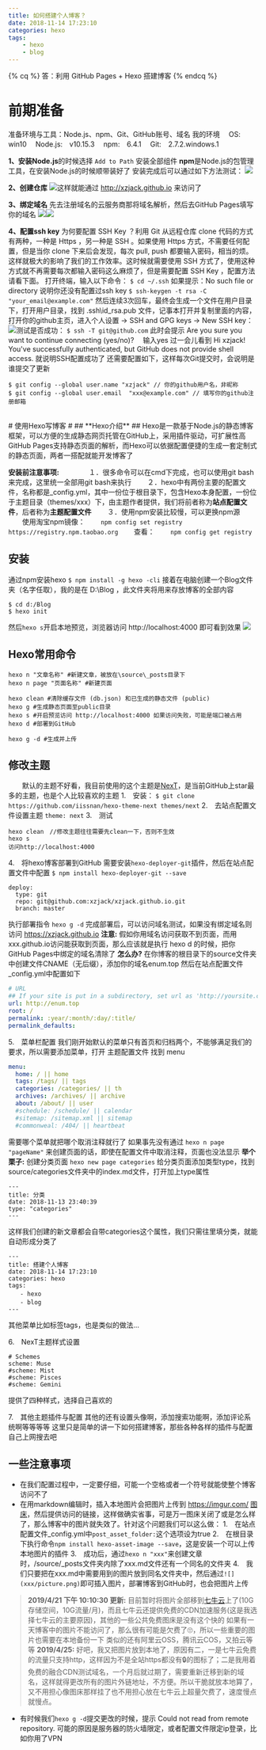 ```yaml
---
title: 如何搭建个人博客？
date: 2018-11-14 17:23:10
categories: hexo
tags: 
	- hexo
	- blog
---
```

{% cq %}
答：利用 GitHub Pages + Hexo 搭建博客
{% endcq %}
# 前期准备 #
准备环境与工具：Node.js、npm、Git、GitHub账号、域名
<span id="inline-blue">我的环境 </span>
　OS:　win10
　Node.js:　v10.15.3
　npm:　6.4.1
　Git:　2.7.2.windows.1
<!--more-->
**1、安装Node.js**的时候选择 `Add to Path` 安装全部组件
**npm**是Node.js的包管理工具，在安装Node.js的时候顺带装好了
安装完成后可以通过如下方法测试：
![](搭建个人博客/nodenpm.png)

**2、创建仓库**
![](搭建个人博客/githubio.png)这样就能通过 http://xzjack.github.io 来访问了

**3、绑定域名**
先去注册域名的云服务商那将域名解析，然后去GitHub Pages填写你的域名
![](搭建个人博客/yumingjiexi.png)![](搭建个人博客/githubpages.png)

**4、配置ssh key**
为何要配置 SSH Key ？利用 Git 从远程仓库 clone 代码的方式有两种，一种是 Https ，另一种是 SSH 。如果使用 Https 方式，不需要任何配置，但是当你 clone 下来后会发现，每次 pull, push 都要输入密码，相当的烦。这样就极大的影响了我们的工作效率。这时候就需要使用 SSH 方式了，使用这种方式就不再需要每次都输入密码这么麻烦了，但是需要配置 SSH Key ，配置方法请看下面。
打开终端，输入以下命令：
`$ cd ~/.ssh`
如果提示：No such file or directory 说明你还没有配置过ssh key
`$ ssh-keygen -t rsa -C "your_email@example.com"`
然后连续3次回车，最终会生成一个文件在用户目录下，打开用户目录，找到 .ssh\id_rsa.pub 文件，记事本打开并复制里面的内容，打开你的github主页，进入个人设置 -> SSH and GPG keys -> New SSH key：
![](搭建个人博客/sshkey.png)测试是否成功：
`$ ssh -T git@github.com`
此时会提示 Are you sure you want to continue connecting (yes/no)? 　输入yes
过一会儿看到 Hi xzjack! You've successfully authenticated, but GitHub does not provide shell access. 就说明SSH配置成功了
还需要配置如下，这样每次Git提交时，会说明是谁提交了更新
```
$ git config --global user.name "xzjack" // 你的github用户名，非昵称
$ git config --global user.email  "xxx@example.com" // 填写你的github注册邮箱
```
<br>
# 使用Hexo写博客 #
## **Hexo介绍** ##
Hexo是一款基于Node.js的静态博客框架，可以方便的生成静态网页托管在GitHub上，采用插件驱动，可扩展性高
GitHub Pages支持静态页面的解析，而Hexo可以依据配置便捷的生成一套定制式的静态页面，两者一搭配就能开发博客了

<span id="inline-red">**安装前注意事项:**</span>　　
　　１．很多命令可以在cmd下完成，也可以使用git bash来完成，这里统一全部用git bash来执行
　　２．hexo中有两份主要的配置文件，名称都是_config.yml，其中一份位于根目录下，包含Hexo本身配置，一份位于主题目录（themes/xxx）下，由主题作者提供，我们将前者称为**站点配置文件**，后者称为**主题配置文件**
　　３．使用npm安装比较慢，可以更换npm源
　　使用淘宝npm镜像：
　　`npm config set registry https://registry.npm.taobao.org`
　　查看：
　　`npm config get registry`

## **安装** ##
通过npm安装hexo
`$ npm install -g hexo -cli`
接着在电脑创建一个Blog文件夹（名字任取），我的是在 D:\Blog ，此文件夹将用来存放博客的全部内容
```
$ cd d:/Blog
$ hexo init
```
然后`hexo s`开启本地预览，浏览器访问 http://localhost:4000 即可看到效果
![](搭建个人博客/hexoinit.png)

## **Hexo常用命令** ##
```
hexo n "文章名称" #新建文章，被放在\source\_posts目录下
hexo n page "页面名称" #新建页面

hexo clean #清除缓存文件 (db.json) 和已生成的静态文件 (public)
hexo g #生成静态页面至public目录
hexo s #开启预览访问 http://localhost:4000 如果访问失败，可能是端口被占用
hexo d #部署到GitHub

hexo g -d #生成并上传
```

## **修改主题** ##
　　默认的主题不好看，我目前使用的这个主题是[NexT](https://github.com/iissnan/hexo-theme-next/blob/master/README.cn.md)，是当前GitHub上star最多的主题，也是个人比较喜欢的主题
1.　安装：
`$ git clone https://github.com/iissnan/hexo-theme-next themes/next`
2.　去站点配置文件设置主题
`theme: next`
3.　测试
```
hexo clean　//修改主题往往需要先clean一下，否则不生效
hexo s
访问http://localhost:4000
```
4.　将hexo博客部署到GitHub
需要安装`hexo-deployer-git`插件，然后在站点配置文件中配置
`$ npm install hexo-deployer-git --save`
```
deploy:
  type: git
  repo: git@github.com:xzjack/xzjack.github.io.git
  branch: master
```
执行部署指令
`hexo g -d`
完成部署后，可以访问域名测试，如果没有绑定域名则访问 https://xzjack.github.io
<span id="inline-red">**注意:**</span> 假如你用域名访问获取不到页面，而用xxx.github.io访问能获取到页面，那么应该就是执行 hexo d 的时候，把你GitHub Pages中绑定的域名清除了
<span id="inline-green">**怎么办?**</span> 
在你博客的根目录下的source文件夹中创建文件CNAME（无后缀），添加你的域名enum.top
然后在站点配置文件_config.yml中配置如下
```yml
# URL
## If your site is put in a subdirectory, set url as 'http://yoursite.com/child' and root as '/child/'
url: http://enum.top
root: /
permalink: :year/:month/:day/:title/
permalink_defaults:

```
5.　菜单栏配置
我们刚开始默认的菜单只有首页和归档两个，不能够满足我们的要求，所以需要添加菜单，打开 主题配置文件 找到 menu 
```yml
menu:
  home: / || home
  tags: /tags/ || tags
  categories: /categories/ || th
  archives: /archives/ || archive
  about: /about/ || user
  #schedule: /schedule/ || calendar
  #sitemap: /sitemap.xml || sitemap
  #commonweal: /404/ || heartbeat
```
需要哪个菜单就把哪个取消注释就行了
如果事先没有通过 `hexo n page "pageName"` 来创建页面的话，即使在配置文件中取消注释，页面也没法显示
<span id="inline-purple">**举个栗子:**</span>
创建分类页面
`hexo new page categories`
给分类页面添加类型type，找到source/categories文件夹中的index.md文件，打开加上type属性
```
---
title: 分类
date: 2018-11-13 23:40:39
type: "categories"
---
```
这样我们创建的新文章都会自带categories这个属性，我们只需往里填分类，就能自动形成分类了
```
---
title: 搭建个人博客
date: 2018-11-14 17:23:10
categories: hexo
tags: 
　　- hexo
　　- blog
---
```
其他菜单比如标签tags，也是类似的做法...

6.　NexT主题样式设置
```
# Schemes
scheme: Muse
#scheme: Mist
#scheme: Pisces
#scheme: Gemini
```
提供了四种样式，选择自己喜欢的

7.　其他主题插件与配置
其他的还有设置头像啊，添加搜索功能啊，添加评论系统啊等等等等
这里只是简单的讲一下如何搭建博客，那些各种各样的插件与配置自己上网搜去吧

## **一些注意事项** ##
- 在我们配置过程中，一定要仔细，可能一个空格或者一个符号就能使整个博客访问不了
- 在用markdown编辑时，插入本地图片会把图片上传到 https://imgur.com/ [图床](https://baike.baidu.com/item/%E5%9B%BE%E5%BA%8A/10721348?fr=aladdin)，然后提供访问的链接，这样做确实省事，可是万一图床关闭了或是怎么样了，那么博客中的图片就失效了。针对这个问题我们可以这么做：
1.　在站点配置文件_config.yml中`post_asset_folder:`这个选项设为true
2.　在根目录下执行命令`npm install hexo-asset-image --save`，这是安装一个可以上传本地图片的插件
3.　成功后，通过`hexo n "xxx"`来创建文章时，/source/_posts文件夹内除了xxx.md文件还有一个同名的文件夹
4.　我们只要把在xxx.md中需要用到的图片放到同名文件夹中，然后通过`![](xxx/picture.png)`即可插入图片，部署博客到GitHub时，也会把图片上传

> **2019/4/21 下午 10:10:30 更新:** 目前暂时将图片全部移到[七牛云](https://www.qiniu.com/)上了(10G存储空间，10G流量/月)，而且七牛云还提供免费的CDN加速服务(这是我选择七牛云的主要原因)，其他的一些公共免费图床是没有这个快的
如果有一天博客中的图片不能访问了，那么很有可能是欠费了🙄，所以一些重要的图片也需要在本地备份一下
类似的还有阿里云OSS，腾讯云COS，又拍云等等
**2019/4/25:** 好吧，我又把图片放到本地了，原因有二，一是七牛云免费的流量只支持http，这样因为不是全站https都没有🔒的图标了；二是我用着免费的融合CDN测试域名，一个月后就过期了，需要重新迁移到新的域名，这样就得更改所有的图片外链地址，不方便。所以干脆就放本地算了，又不用担心像图床那样挂了也不用担心放在七牛云上超量欠费了，速度慢点就慢点。

- 有时候我们`hexo g -d`提交更改的时候，提示 Could not read from remote repository. 可能的原因是服务器的防火墙限定，或者配置文件限定ip登录，比如你用了VPN



